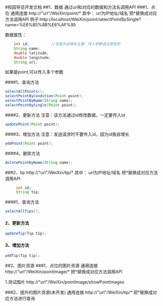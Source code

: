 #校园导览开发文档
##1、数据
通过url和对应的数据和方法名调用API
###1、点位
通用连接
http://"url"/WeiXin/point/*
其中：
url为IP地址/域名
把*替换成对应方法调用API
例子:http://localhost/WeiXin/point/selectPointBySingle?name=%E6%B5%8B%E8%AF%95

数据属性：
```Java
    int id;          //该值为自增长主键，传入参数请注意规范
    String name;
    double latitude;
    double longitude;
    String url;
```

如果是point,可以传入多个参数


####1、查询方法
```Java
selectAllPoints();
selectPointByCondition(Point point);
selectPointByName(String name);
selectPointBySingle(Point point);
```
####2、更新方法
注意：该方法通过id修改数据，一定要传入id
```Java
updatePoint(Point point);
```
####3、增加方法
注意：发送请求时不要传入id，因为id我自增长
```Java
addPoint(Point point);
```

####4、删除方法
```Java
deletePointByName(String name);
```

###2、tip
http://"url"/WeiXin/tip/*
其中：
url为IP地址/域名
把*替换成对应方法调用API

```Java
     int id;
     String tip;
```

####1、查询方法
```Java
selectAllTips();
```

#### 2、更新方法

```Java
updateTip(Tip tip);
```

#### 3、增加方法

```Java
addTip(Tip tip);
```


##2、图片资源
###1、点位的图片资源
通用连接
http://"url"/WeiXin/pointImage/*
把*替换成对应方法调用API

1.测试图片
http://"url"/WeiXin/pointImage/showPointImages


###2、提升的图片资源(未开发)
通用连接
http://"url"/WeiXin/tip/*
把*替换成对应方法进行查询

